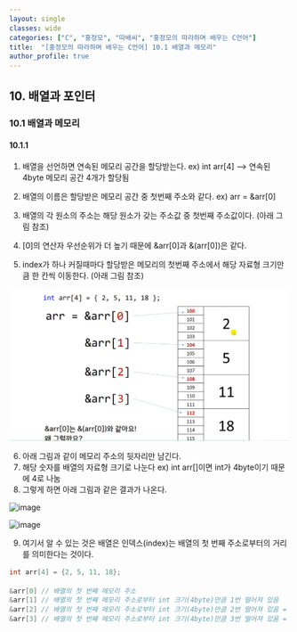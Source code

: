 ```yaml
---
layout: single
classes: wide
categories: ["C", "홍정모", "따배씨", "홍정모의 따라하며 배우는 C언어"]
title:  "[홍정모의 따라하며 배우는 C언어] 10.1 배열과 메모리"
author_profile: true
---
```


## 10. 배열과 포인터

### 10.1 배열과 메모리

#### 10.1.1 

1. 배열을 선언하면 연속된 메모리 공간을 할당받는다. ex) int arr[4] --> 연속된 4byte 메모리 공간 4개가 할당됨

2. 배열의 이름은 할당받은 메모리 공간 중 첫번째 주소와 같다. ex) arr = &arr[0]
3. 배열의 각 원소의 주소는 해당 원소가 갖는 주소값 중 첫번째 주소값이다. (아래 그림 참조)
4. [0]의 연산자 우선순위가 더 높기 때문에 &arr[0]과 &(arr[0])은 같다.
5. index가 하나 커질때마다 할당받은 메모리의 첫번째 주소에서 해당 자료형 크기만큼 한 칸씩 이동한다. (아래 그림 참조)

![image](/assets/images/tbc/section10/10.1.1.jpg)

6. 아래 그림과 같이 메모리 주소의 뒷자리만 남긴다.
7. 해당 숫자를 배열의 자료형 크기로 나눈다 ex) int arr[]이면 int가 4byte이기 때문에 4로 나눔
8. 그렇게 하면 아래 그림과 같은 결과가 나온다.

![image](/assets/images/tbc/section10/10.2.1.jpg)

![image](/assets/images/tbc/section10/10.3.1.jpg)

9. 여기서 알 수 있는 것은 배열은 인덱스(index)는 배열의 첫 번째 주소로부터의 거리를 의미한다는 것이다.

```c
int arr[4] = {2, 5, 11, 18};

&arr[0] // 배열의 첫 번째 메모리 주소
&arr[1] // 배열의 첫 번째 메모리 주소로부터 int 크기(4byte)만큼 1번 떨어져 있음
&arr[2] // 배열의 첫 번째 메모리 주소로부터 int 크기(4byte)만큼 2번 떨어져 있음 = 4 * 2 = 8byte만큼 떨어져 있음
&arr[3] // 배열의 첫 번째 메모리 주소로부터 int 크기(4byte)만큼 3번 떨어져 있음 = 4 * 3 = 12byte만큼 떨어져 있음
```
